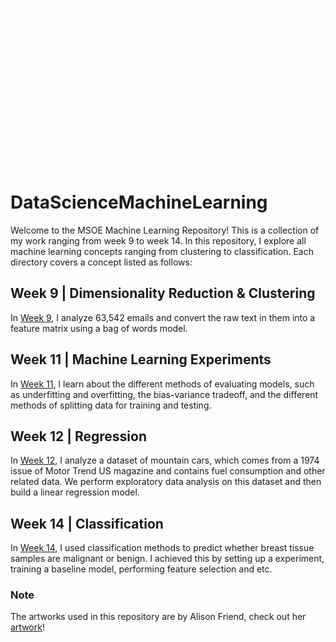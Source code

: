 ![Bucks](assets/banners.gif)

# DataScienceMachineLearning
Welcome to the MSOE Machine Learning Repository! This is a collection of my work ranging from week 9 to week 14.
In this repository, I explore all machine learning concepts ranging from clustering to classification. Each 
directory covers a concept listed as follows:

## Week 9 | Dimensionality Reduction & Clustering
In [Week 9](wk_09\tex\Lab_7_JIC.pdf), I analyze 63,542 emails and convert the raw text in them into a feature matrix
using a bag of words model. 

## Week 11 | Machine Learning Experiments
In [Week 11](wk_11\slides\ML_experiments.pdf), I learn about the different methods of evaluating models, such as 
underfitting and overfitting, the bias-variance tradeoff, and the different methods of splitting data for training 
and testing.

## Week 12 | Regression
In [Week 12](wk_12\lab\Lab_8_JIC.ipynb), I analyze a dataset of mountain cars, which comes from a 1974 issue of 
Motor Trend US magazine and contains fuel consumption and other related data. We perform exploratory data analysis
on this dataset and then build a linear regression model. 

## Week 14 | Classification
In [Week 14](wk_14\lab\Lab_9_JIC.ipynb), I used classification methods to predict whether breast tissue samples are
malignant or benign. I achieved this by setting up a experiment, training a baseline model, performing feature 
selection and etc. 

### Note
The artworks used in this repository are by Alison Friend, check out her [artwork](https://www.instagram.com/mcfriendy/)! 